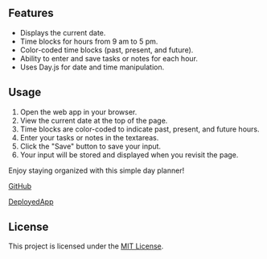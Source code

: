 ## Features

- Displays the current date.
- Time blocks for hours from 9 am to 5 pm.
- Color-coded time blocks (past, present, and future).
- Ability to enter and save tasks or notes for each hour.
- Uses Day.js for date and time manipulation.

## Usage

1. Open the web app in your browser.
2. View the current date at the top of the page.
3. Time blocks are color-coded to indicate past, present, and future hours.
4. Enter your tasks or notes in the textareas.
5. Click the "Save" button to save your input.
6. Your input will be stored and displayed when you revisit the page.

Enjoy staying organized with this simple day planner!

[GitHub](https://github.com/loganlosee/week5WorkDayScheduler)

[DeployedApp]()

## License

This project is licensed under the [MIT License](LICENSE).